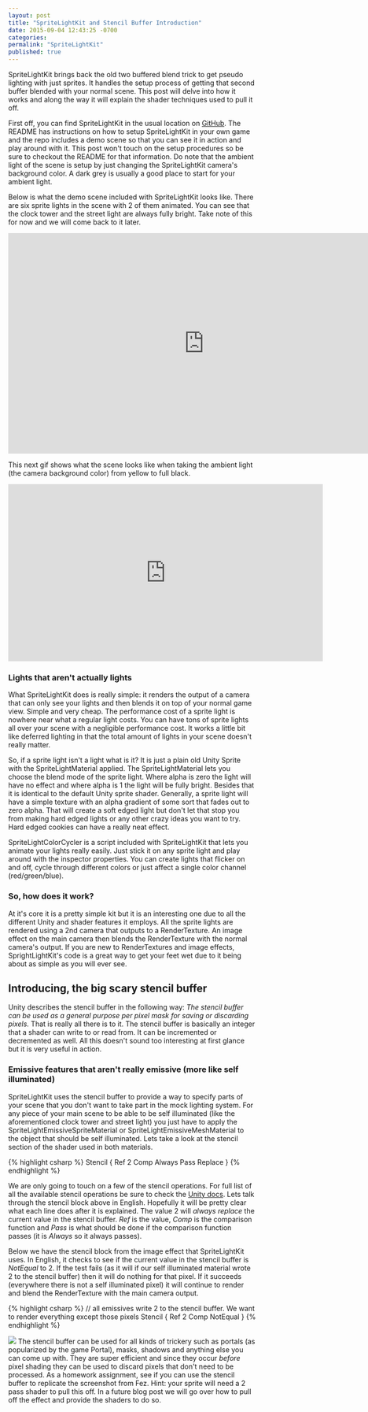 ```yaml
---
layout: post
title: "SpriteLightKit and Stencil Buffer Introduction"
date: 2015-09-04 12:43:25 -0700
categories:
permalink: "SpriteLightKit"
published: true
---
```




SpriteLightKit brings back the old two buffered blend trick to get pseudo lighting with just sprites. It handles the setup process of getting that second buffer blended with your normal scene. This post will delve into how it works and along the way it will explain the shader techniques used to pull it off.


<!-- more -->


First off, you can find SpriteLightKit in the usual location on [GitHub](https://github.com/prime31/SpriteLightKit). The README has instructions on how to setup SpriteLightKit in your own game and the repo includes a demo scene so that you can see it in action and play around with it. This post won't touch on the setup procedures so be sure to checkout the README for that information. Do note that the ambient light of the scene is setup by just changing the SpriteLightKit camera's background color. A dark grey is usually a good place to start for your ambient light.


Below is what the demo scene included with SpriteLightKit looks like. There are six sprite lights in the scene with 2 of them animated. You can see that the clock tower and the street light are always fully bright. Take note of this for now and we will come back to it later.


<iframe src="http://gfycat.com/DecisiveGregariousAlbacoretuna" frameborder="0" scrolling="no" width="796" height="448" style="-webkit-backface-visibility: hidden;-webkit-transform: scale(1);" ></iframe>


This next gif shows what the scene looks like when taking the ambient light (the camera background color) from yellow to full black.


<iframe src="http://gfycat.com/DaringTallCrane" frameborder="0" scrolling="no" width="640" height="360" style="-webkit-backface-visibility: hidden;-webkit-transform: scale(1);" ></iframe>


### Lights that aren't actually lights

What SpriteLightKit does is really simple: it renders the output of a camera that can only see your lights and then blends it on top of your normal game view. Simple and very cheap. The performance cost of a sprite light is nowhere near what a regular light costs. You can have tons of sprite lights all over your scene with a negligible performance cost. It works a little bit like deferred lighting in that the total amount of lights in your scene doesn't really matter.


So, if a sprite light isn't a light what is it? It is just a plain old Unity Sprite with the SpriteLightMaterial applied. The SpriteLightMaterial lets you choose the blend mode of the sprite light. Where alpha is zero the light will have no effect and where alpha is 1 the light will be fully bright. Besides that it is identical to the default Unity sprite shader. Generally, a sprite light will have a simple texture with an alpha gradient of some sort that fades out to zero alpha. That will create a soft edged light but don't let that stop you from making hard edged lights or any other crazy ideas you want to try. Hard edged cookies can have a really neat effect.


SpriteLightColorCycler is a script included with SpriteLightKit that lets you animate your lights really easily. Just stick it on any sprite light and play around with the inspector properties. You can create lights that flicker on and off, cycle through different colors or just affect a single color channel (red/green/blue).



### So, how does it work?

At it's core it is a pretty simple kit but it is an interesting one due to all the different Unity and shader features it employs. All the sprite lights are rendered using a 2nd camera that outputs to a RenderTexture. An image effect on the main camera then blends the RenderTexture with the normal camera's output. If you are new to RenderTextures and image effects, SprightLightKit's code is a great way to get your feet wet due to it being about as simple as you will ever see.



## Introducing, the big scary stencil buffer

Unity describes the stencil buffer in the following way: *The stencil buffer can be used as a general purpose per pixel mask for saving or discarding pixels.* That is really all there is to it. The stencil buffer is basically an integer that a shader can write to or read from. It can be incremented or decremented as well. All this doesn't sound too interesting at first glance but it is very useful in action.


### Emissive features that aren't really emissive (more like self illuminated)

SpriteLightKit uses the stencil buffer to provide a way to specify parts of your scene that you don't want to take part in the mock lighting system. For any piece of your main scene to be able to be self illuminated (like the aforementioned clock tower and street light) you just have to apply the SpriteLightEmissiveSpriteMaterial or SpriteLightEmissiveMeshMaterial to the object that should be self illuminated. Lets take a look at the stencil section of the shader used in both materials.


{% highlight csharp %}
Stencil
{
	Ref 2
	Comp Always
	Pass Replace
}
{% endhighlight %}


We are only going to touch on a few of the stencil operations. For full list of all the available stencil operations be sure to check the [Unity docs](http://docs.unity3d.com/Manual/SL-Stencil.html). Lets talk through the stencil block above in English. Hopefully it will be pretty clear what each line does after it is explained. The value 2 will *always* *replace* the current value in the stencil buffer. *Ref* is the value, *Comp* is the comparison function and *Pass* is what should be done if the comparison function passes (it is *Always* so it always passes).

Below we have the stencil block from the image effect that SpriteLightKit uses. In English, it checks to see if the current value in the stencil buffer is *NotEqual* to 2. If the test fails (as it will if our self illuminated material wrote 2 to the stencil buffer) then it will do nothing for that pixel. If it succeeds (everywhere there is not a self illuminated pixel) it will continue to render and blend the RenderTexture with the main camera output.

{% highlight csharp %}
// all emissives write 2 to the stencil buffer. We want to render everything except those pixels
Stencil
{
	Ref 2
	Comp NotEqual
}
{% endhighlight %}


![](//f.cl.ly/items/2N43273s1b1w3r2M1W2b/fez.png) The stencil buffer can be used for all kinds of trickery such as portals (as popularized by the game Portal), masks, shadows and anything else you can come up with. They are super efficient and since they occur _before_ pixel shading they can be used to discard pixels that don't need to be processed. As a homework assignment, see if you can use the stencil buffer to replicate the screenshot from Fez. Hint: your sprite will need a 2 pass shader to pull this off. In a future blog post we will go over how to pull off the effect and provide the shaders to do so.
